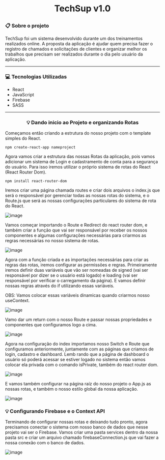 # <p align="center">TechSup v1.0</p>


### 📋 Sobre o projeto

TechSup foi um sistema desenvolvido durante um dos treinamentos realizados online. A proposta da aplicação é ajudar quem precisa fazer o registro de chamados e solicitações de clientes e organizar melhor os trabalhos que precisam ser realizados durante o dia pelo usuário da aplicação.

***

### 💻 Tecnologias Utilizadas

* React
* JavaScript
* Firebase
* SASS

***

### <p align="center">💡 Dando inicio ao Projeto e organizando Rotas</p>

Começamos então criando a estrutura do nosso projeto com o template simples do React.

    npm create-react-app nameproject
    
Agora vamos criar a estrutura das nossas Rotas da aplicação, pois vamos adicionar um sistema de Login e cadastramento de conta para a segurança do usuário. Para isso iremos utilizar o próprio sistema de rotas do React (React Router Dom).

    npm install react-router-dom
    
Iremos criar uma página chamada routes e criar dois arquivos o index.js que será o responsável por gerenciar todas as nossas rotas do sistema, e o Route.js que será as nossas configurações particulares do sistema de rota do React.

![image](https://user-images.githubusercontent.com/67201210/126382796-554155f6-172e-4938-9922-7ff632e3f7fe.png)

Vamos começar importando o Route e Redirect do react router dom, e também criar a função que vai ser responsável por receber os nossos componentes e algumas configurações necessárias para criarmos as regras necessárias no nosso sistema de rotas.

![image](https://user-images.githubusercontent.com/67201210/126386940-8698b184-4feb-460d-9e47-92617444d598.png)

Agora com a função criada e as importações necessárias para criar as regras das rotas, iremos configurar as permissões e regras. Primeiramente iremos definir duas variáveis que vão ser nomeadas de signed (vai ser responsável por dizer se o usuário está logado) e loading (vai ser responsável por verificar o carregamento da página).
E vamos definir nossas regras através do if utilizando essas variáveis.

OBS: Vamos colocar essas variáveis dinamicas quando criarmos nosso useContext.

![image](https://user-images.githubusercontent.com/67201210/126395413-1a0e9c87-804d-448a-a307-0e6bee6c98f6.png)

Vamo dar um return com o nosso Route e passar nossas propriedades e componentes que configuramos logo a cima.

![image](https://user-images.githubusercontent.com/67201210/126395981-11270937-0465-459f-8c21-004fd94adade.png)

Agora na configuração do index importamos nosso Switch e Route que configuramos anteriormente, juntamente com as páginas que criamos de login, cadastro e dashboard. Lemb rando que a página de dashboard o usuário só poderá acessar se estiver logado no sistema então vamos colocar ela privada com o comando isPrivate, também do react router dom.

![image](https://user-images.githubusercontent.com/67201210/126396432-1eff1000-7e1b-4ffd-94fb-181518da197e.png)

E vamos também configurar na página raíz do nosso projeto o App.js as nossas rotas, e também o nosso estilo global da nossa aplicação.

![image](https://user-images.githubusercontent.com/67201210/126398193-0dbbb8c2-c6a0-4ea5-9246-949f943f7a7b.png)


### 💡 Configurando Firebase e o Context API

Terminando de configurar nossas rotas e deixando tudo pronto, agora precisamos conectar o sistema com nosso banco de dados que nesse projeto vai ser o Firebase.
Vamos criar uma pasta services dentro da nossa pasta src e criar um arquivo chamado firebaseConnection.js que vai fazer a nossa conexão com o banco de dados.

![image](https://user-images.githubusercontent.com/67201210/126529158-a0d5d2e1-f89b-4524-b5cb-eb56ce97a4bc.png)





